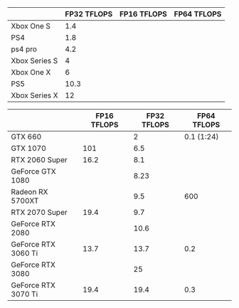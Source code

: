 | |FP32 TFLOPS|FP16 TFLOPS|FP64 TFLOPS|
|--|--|--|--|
|Xbox One S|1.4| | |
|PS4|1.8| | |
|ps4 pro|4.2| | |
|Xbox Series S|4| | |
|Xbox One X|6| | |
|PS5|10.3| | |
|Xbox Series X|12| | |
 
|                      | FP16 TFLOPS | FP32 TFLOPS | FP64 TFLOPS |
|----------------------|-------------|-------------|-------------|
| GTX 660              |             | 2           | 0.1 (1:24)  |
| GTX 1070             | 101         | 6.5         |             |
| RTX 2060 Super       | 16.2        | 8.1         |             |
| GeForce GTX 1080     |             | 8.23        |             |
| Radeon RX 5700XT     |             | 9.5         | 600         |
| RTX 2070 Super       | 19.4        | 9.7         |             |
| GeForce RTX 2080     |             | 10.6        |             |
|  GeForce RTX 3060 Ti | 13.7        | 13.7        | 0.2         |
| GeForce RTX 3080     |             | 25          |             |
| GeForce RTX 3070 Ti  | 19.4        | 19.4        | 0.3         |
